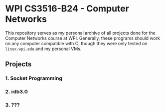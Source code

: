 # WPI CS3516-B24 - Computer Networks

This repository serves as my personal archive of all projects done for the Computer Networks course at WPI.
Generally, these programs should work on any computer compatible with C, though they were only tested on `linux.wpi.edu` and my personal VMs.

## Projects

### 1. Socket Programming

### 2. rdb3.0

### 3. ???
